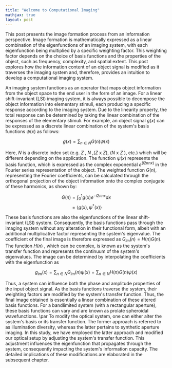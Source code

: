 ```yaml
---
title: "Welcome to Computational Imaging"
mathjax: true
layout: post
---
```

This post presents the image formation process from an information  perspective. Image formation is mathematically expressed as a linear combination of the eigenfunctions of an imaging system, with each eigenfunction being multiplied by a specific weighting factor. This weighting factor depends on the choice of basis functions and the properties of the object, such as frequency, complexity, and spatial extent. This post explores how the information content of an object signal is modified as it traverses the imaging system and, therefore, provides an intuition to develop a computational imaging system. 

An imaging system functions as an operator that maps object information from the object space to the end user in the form of an image. For a linear shift-invariant (LSI) imaging system, it is always possible to decompose the object information into elementary stimuli, each producing a specific response according to the imaging system. Due to the linearity property, the total response can be determined by taking the linear combination of the responses of the elementary stimuli. For example, an object signal  $g(x)$ can be expressed as a discrete linear combination of the system's basis functions $\psi(x)$ as follows:

  $$  g(x) = \sum_{n\in N} G(n) \psi(x) $$

Here, $N$ is a discrete index set (e.g. $Z$ , $N$ ,($Z$ x $Z$), ($N$ x $Z$ ), etc.) which will be different depending on the application. The function $\psi(x)$ represents the basis function, which is expressed as the complex exponential $e^{(i2\pi nx)}$ in the Fourier series representation of the object. The weighted function $G(n)$, representing the Fourier coefficients, can be calculated through the orthogonal projection of the object information onto the complex conjugate of these harmonics, as shown by:

  $$ G(n) = \int_{0}^{1} g(x)e^{-i2\pi n x} dx $$
   $$ = \langle g(x), \psi^*(x)\rangle$$

These basis functions are also the eigenfunctions of the linear shift-invariant (LSI) system. Consequently, the basis functions pass through the imaging system without any alteration in their functional form, albeit with an additional multiplicative factor representing the system's eigenvalue. The coefficient of the final image is therefore expressed as $G_{im}(n) = H(n) G(n)$. The function $H(n)$ , which can be complex, is known as the system's transfer function and represents the continuum of the system's eigenvalues. The image can be determined by interpolating the coefficients with the eigenfunction as 

  $$ g_{im}(x) = \sum_{n\in N} G_{im}(n) \psi(x) = \sum_{n\in N} H(n) G(n) \psi(x)$$

Thus, a system can influence both the phase and amplitude properties of the input object signal. As the basis functions traverse the system, their weighting factors are modified by the system's transfer function. Thus, the final image obtained is essentially a linear combination of these altered basis functions. For a bandlimited system (with a rectangular aperture), these basis functions can vary and are known as prolate spheroidal wavefunctions. \par
To modify the optical system, one can either alter the system's basis or its transfer function. The former approach is referred to as illumination diversity, whereas the latter pertains to synthetic aperture imaging. In this study, we have employed the latter approach and modified our optical setup by adjusting the system's transfer function. This adjustment influences the eigenfunction that propagates through the system, consequently impacting the system's information capacity. The detailed implications of these modifications are elaborated in the subsequent chapter.
